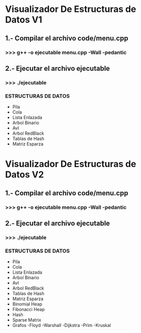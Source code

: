 # Visualizador De Estructuras de Datos V1
## 1.- Compilar el archivo code/menu.cpp
### >>>  g++ -o ejecutable menu.cpp -Wall -pedantic
## 2.- Ejecutar el archivo ejecutable
### >>>  ./ejecutable

### ESTRUCTURAS DE DATOS
- Pila
- Cola
- Lista Enlazada
- Arbol Binario
- Avl
- Arbol RedBlack
- Tablas de Hash
- Matriz Esparza

# Visualizador De Estructuras de Datos V2
## 1.- Compilar el archivo code/menu.cpp
### >>>  g++ -o ejecutable menu.cpp -Wall -pedantic
## 2.- Ejecutar el archivo ejecutable
### >>>  ./ejecutable

### ESTRUCTURAS DE DATOS
- Pila
- Cola
- Lista Enlazada
- Arbol Binario
- Avl
- Arbol RedBlack
- Tablas de Hash
- Matriz Esparza
- Binomial Heap
- Fibonacci Heap
- Hash
- Sparse Matrix
- Grafos
  -Floyd
  -Warshall
  -Dijkstra
  -Prim
  -Kruskal

